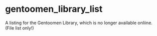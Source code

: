 # gentoomen_library_list
A listing for the Gentoomen Library, which is no longer available onliine. (File list only!)
